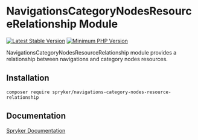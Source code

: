 # NavigationsCategoryNodesResourceRelationship Module
[![Latest Stable Version](https://poser.pugx.org/spryker/navigations-category-nodes-resource-relationship/v/stable.svg)](https://packagist.org/packages/spryker/navigations-category-nodes-resource-relationship)
[![Minimum PHP Version](https://img.shields.io/badge/php-%3E%3D%207.4-8892BF.svg)](https://php.net/)

NavigationsCategoryNodesResourceRelationship module provides a relationship between navigations and category nodes resources.

## Installation

```
composer require spryker/navigations-category-nodes-resource-relationship
```

## Documentation

[Spryker Documentation](https://documentation.spryker.com/module_guide/overview.htm)
